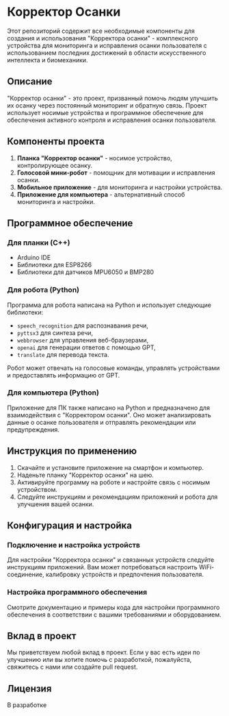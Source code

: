 # Корректор Осанки

Этот репозиторий содержит все необходимые компоненты для создания и использования "Корректора осанки" - комплексного устройства для мониторинга и исправления осанки пользователя с использованием последних достижений в области искусственного интеллекта и биомеханики.

## Описание

"Корректор осанки" - это проект, призванный помочь людям улучшить их осанку через постоянный мониторинг и обратную связь. Проект использует носимые устройства и программное обеспечение для обеспечения активного контроля и исправления осанки пользователя.

## Компоненты проекта

1. **Планка "Корректор осанки"** - носимое устройство, контролирующее осанку.
2. **Голосовой мини-робот** - помощник для мотивации и исправления осанки.
3. **Мобильное приложение** - для мониторинга и настройки устройства.
4. **Приложение для компьютера** - альтернативный способ мониторинга и настройки.

## Программное обеспечение

### Для планки (С++)

- Arduino IDE
- Библиотеки для ESP8266
- Библиотеки для датчиков MPU6050 и BMP280


### Для робота (Python)

Программа для робота написана на Python и использует следующие библиотеки:

- `speech_recognition` для распознавания речи,
- `pyttsx3` для синтеза речи,
- `webbrowser` для управления веб-браузерами,
- `openai` для генерации ответов с помощью GPT,
- `translate` для перевода текста.

Робот может отвечать на голосовые команды, управлять устройствами и предоставлять информацию от GPT.

### Для компьютера (Python)

Приложение для ПК также написано на Python и предназначено для взаимодействия с "Корректором осанки". Оно может анализировать данные о осанке пользователя и отправлять рекомендации или предупреждения.

## Инструкция по применению

1. Скачайте и установите приложение на смартфон и компьютер.
2. Наденьте планку "Корректор осанки" на шею.
3. Активируйте программу на роботе и настройте связь с носимым устройством.
4. Следуйте инструкциям и рекомендациям приложений и робота для улучшения вашей осанки.

## Конфигурация и настройка

### Подключение и настройка устройств

Для настройки "Корректора осанки" и связанных устройств следуйте инструкциям приложений. Вам может потребоваться настроить WiFi-соединение, калибровку устройств и предпочтения пользователя.

### Настройка программного обеспечения

Смотрите документацию и примеры кода для настройки программного обеспечения в соответствии с вашими требованиями и оборудованием.

## Вклад в проект

Мы приветствуем любой вклад в проект. Если у вас есть идеи по улучшению или вы хотите помочь с разработкой, пожалуйста, свяжитесь с нами или создайте pull request.

## Лицензия
В разработке
